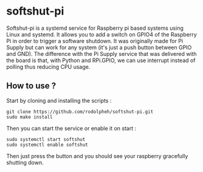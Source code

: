 # softshut-pi

Softshut-pi is a systemd service for Raspberry pi based systems using Linux and systemd. It allows you to add a switch on GPIO4 of the Raspberry Pi in order to trigger a software shutdown.
It was originally made for Pi Supply but can work for any system (it's just a push button between GPIO and GND). The difference with the Pi Supply
service that was delivered with the board is that, with Python and RPi.GPIO, we can use interrupt instead of polling thus reducing CPU usage.

## How to use ?

Start by cloning and installing the scripts :

```
git clone https://github.com/rodolpheh/softshut-pi.git  
sudo make install
```

Then you can start the service or enable it on start :

```
sudo systemctl start softshut
sudo systemctl enable softshut
```
Then just press the button and you should see your raspberry gracefully shutting down.
